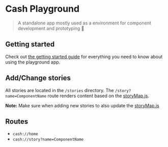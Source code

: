 # Cash Playground

> A standalone app mostly used as a environment for component development and prototyping 🤞

## Getting started

Check out [the getting started guide](../README.md) for everything you need to know about using the playground app.

## Add/Change stories

All stories are located in the `/stories` directory.
The `/story?name=ComponentName` route renders content based on the [storyMap.js](./stories/storyMap.js).

**Note:** Make sure when adding new stories to also update the [storyMap.js](./stories/storyMap.js)

## Routes

- `cash://home`
- `cash://story?name=ComponentName`
